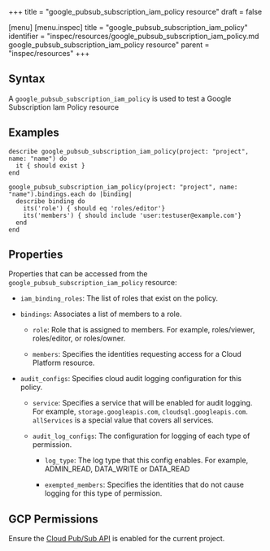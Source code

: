 +++
title = "google_pubsub_subscription_iam_policy resource"
draft = false

[menu]
  [menu.inspec]
    title = "google_pubsub_subscription_iam_policy"
    identifier = "inspec/resources/google_pubsub_subscription_iam_policy.md google_pubsub_subscription_iam_policy resource"
    parent = "inspec/resources"
+++


## Syntax
A `google_pubsub_subscription_iam_policy` is used to test a Google Subscription Iam Policy resource

## Examples
```
describe google_pubsub_subscription_iam_policy(project: "project", name: "name") do
  it { should exist }
end

google_pubsub_subscription_iam_policy(project: "project", name: "name").bindings.each do |binding|
  describe binding do
    its('role') { should eq 'roles/editor'}
    its('members') { should include 'user:testuser@example.com'}
  end
end
```

## Properties
Properties that can be accessed from the `google_pubsub_subscription_iam_policy` resource:

  * `iam_binding_roles`: The list of roles that exist on the policy.

  * `bindings`: Associates a list of members to a role.

    * `role`: Role that is assigned to members. For example, roles/viewer, roles/editor, or roles/owner.

    * `members`: Specifies the identities requesting access for a Cloud Platform resource.

  * `audit_configs`: Specifies cloud audit logging configuration for this policy.

    * `service`: Specifies a service that will be enabled for audit logging. For example, `storage.googleapis.com`, `cloudsql.googleapis.com`. `allServices`  is a special value that covers all services.

    * `audit_log_configs`: The configuration for logging of each type of permission.

      * `log_type`: The log type that this config enables. For example, ADMIN_READ, DATA_WRITE or DATA_READ

      * `exempted_members`: Specifies the identities that do not cause logging for this type of permission.



## GCP Permissions

Ensure the [Cloud Pub/Sub API](https://console.cloud.google.com/apis/library/pubsub.googleapis.com/) is enabled for the current project.
